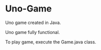 # Uno-Game
Uno game created in Java.

Uno game fully functional.

To play game, execute the Game.java class.
